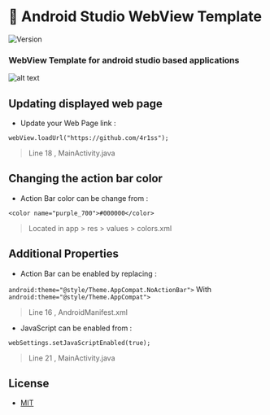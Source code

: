 # 📱 Android Studio WebView Template
<p>
  <img alt="Version" src="https://img.shields.io/badge/version-1.1.0-blue.svg?cacheSeconds=2592000" />
 
</p>

### WebView Template for android studio based applications
![alt text](https://i.imgur.com/4kn0s5h.png)


## Updating displayed web page

- Update your Web Page link :

```webView.loadUrl("https://github.com/4r1ss"); ```  

> Line 18 , MainActivity.java

## Changing the action bar color

- Action Bar color can be change from : 

``` <color name="purple_700">#000000</color> ```

> Located in app > res > values > colors.xml

## Additional Properties

- Action Bar can be enabled by replacing : 

```android:theme="@style/Theme.AppCompat.NoActionBar">``` With ```android:theme="@style/Theme.AppCompat">```
> Line 16 , AndroidManifest.xml

- JavaScript can be enabled from :

```webSettings.setJavaScriptEnabled(true);```
> Line 21 , MainActivity.java

## License 

- [MIT](https://github.com/4r1ss/WebView_Template/blob/main/LICENSE)
